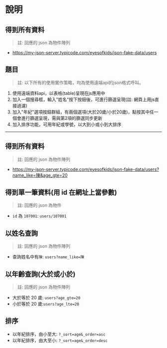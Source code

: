 # 說明

## 得到所有資料

> 註: 回應的 json 為物件陣列

- https://my-json-server.typicode.com/eyesofkids/json-fake-data/users

## 題目

> 註: 以下所有的使用實作策略，均為使用遠端api的json格式呼叫。

1. 使用遠端資料api，以表格(table)呈現在js應用中
2. 加入一個搜尋框，輸入"姓名"按下按鈕後，可進行篩選呈現(註: 網頁上用js直接過濾)
3. 加入"年紀"選項按鈕群組，有兩個選項(大於20歲/小於20歲)，點按其中任一個會進行篩選呈現，需與第2項的篩選同步更新
4. 加入排序功能，可用年紀或學號，以大到小或小到大排序

---

## 得到所有資料

> 註: 回應的 json 為物件陣列

- https://my-json-server.typicode.com/eyesofkids/json-fake-data/users?name_like=陳&age_gte=20

## 得到單一筆資料(用 id 在網址上當參數)

> 註: 回應的 json 為物件

- `id` 為 `107001`: `users/107001`

## 以姓名查詢

> 註: 回應的 json 為物件陣列

- 查詢姓名中有`陳`: `users?name_like=陳`

## 以年齡查詢(大於或小於)

> 註: 回應的 json 為物件陣列

- 大於等於 20 歲: `users?age_gte=20`
- 小於等於 20 歲:`users?age_lte=20`

## 排序

- 以年紀排序，由小至大: `?_sort=age&_order=asc`
- 以年紀排序，由大至小: `?_sort=age&_order=desc`
